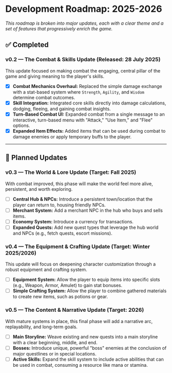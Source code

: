 # Development Roadmap: 2025-2026
*This roadmap is broken into major updates, each with a clear theme and a set of features that progressively enrich the game.*

## ✅ Completed

### v0.2 — The Combat & Skills Update (Released: 28 July 2025)
This update focused on making combat the engaging, central pillar of the game and giving meaning to the player's skills.

- [x] **Combat Mechanics Overhaul:** Replaced the simple damage exchange with a stat-based system where `Strength`, `Agility`, and `Wisdom` determine combat outcomes.
- [x] **Skill Integration:** Integrated core skills directly into damage calculations, dodging, fleeing, and gaining combat insights.
- [x] **Turn-Based Combat UI:** Expanded combat from a single message to an interactive, turn-based menu with "Attack," "Use Item," and "Flee" options.
- [x] **Expanded Item Effects:** Added items that can be used during combat to damage enemies or apply temporary buffs to the player.

---

## 🚀 Planned Updates

### v0.3 — The World & Lore Update (Target: Fall 2025)
With combat improved, this phase will make the world feel more alive, persistent, and worth exploring.

- [ ] **Central Hub & NPCs:** Introduce a persistent town/location that the player can return to, housing friendly NPCs.
- [ ] **Merchant System:** Add a merchant NPC in the hub who buys and sells items.
- [ ] **Economy System:** Introduce a currency for transactions.
- [ ] **Expanded Quests:** Add new quest types that leverage the hub world and NPCs (e.g., fetch quests, escort missions).

### v0.4 — The Equipment & Crafting Update (Target: Winter 2025/2026)
This update will focus on deepening character customization through a robust equipment and crafting system.

- [ ] **Equipment System:** Allow the player to equip items into specific slots (e.g., Weapon, Armor, Amulet) to gain stat bonuses.
- [ ] **Simple Crafting System:** Allow the player to combine gathered materials to create new items, such as potions or gear.

### v0.5 — The Content & Narrative Update (Target: 2026)
With mature systems in place, this final phase will add a narrative arc, replayability, and long-term goals.

- [ ] **Main Storyline:** Weave existing and new quests into a main storyline with a clear beginning, middle, and end.
- [ ] **Bosses:** Introduce unique, powerful "boss" enemies at the conclusion of major questlines or in special locations.
- [ ] **Active Skills:** Expand the skill system to include active abilities that can be used in combat, consuming a resource like mana or stamina.
